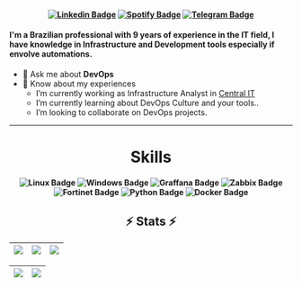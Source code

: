 <h4 align="center">

[![Linkedin Badge](https://img.shields.io/badge/-Linkedin-blue?style=for-the-badge&logo=Linkedin&logoColor=white&link=https://github.com/devgreick)](https://www.linkedin.com/in/jacksongreick/)
[![Spotify Badge](https://img.shields.io/badge/-Spotify-3bb34b?style=for-the-badge&logo=Spotify&logoColor=161f16&link=https://github.com/devgreick)](https://open.spotify.com/user/z8phq73cxg1xlvelq0yyzyba2)
[![Telegram Badge](https://img.shields.io/badge/Telegram-2CA5E0?style=for-the-badge&logo=telegram&logoColor=white)](https://t.me/jacksongreick)
</h4>
<h4 align="left"> I'm a Brazilian professional with 9 years of experience in the IT field, I have knowledge in Infrastructure and Development tools especially if envolve automations.</h4>

 - 💬 Ask me about **DevOps**
 - 📄 Know about my experiences
     -  I’m currently working as Infrastructure Analyst in <a href="https://centralit.com.br/"> Central IT </a>
     -  I’m currently learning about DevOps Culture and your tools..
     -  I’m looking to collaborate on DevOps projects. 
<hr>
<h1 align="center">Skills</h1>
<h4 align="center">

![Linux Badge](https://img.shields.io/badge/Linux-FFFFFF?style=for-the-badge&logo=linux&logoColor=black)
![Windows Badge](https://img.shields.io/badge/Windows-003371?style=for-the-badge&logo=windows&logoColor=white)
![Graffana Badge](https://img.shields.io/badge/-Graffana-eb6758?style=for-the-badge&logo=Graffana&logoColor=white)
![Zabbix Badge](https://img.shields.io/badge/-Zabbix-c3272b?style=for-the-badge&logo=Graffana&logoColor=white)
![Fortinet Badge](https://img.shields.io/badge/fortinet-d1d1c7?style=for-the-badge&logo=fortinet&logoColor=red)
![Python Badge](https://img.shields.io/badge/python-eeeeee?style=for-the-badge&logo=python&logoColor=yellow)
![Docker Badge](https://img.shields.io/badge/docker-eeeeee?style=for-the-badge&logo=docker&logoColor=3d85c6)
<h2 align="center">⚡ Stats ⚡</h2>

| ![](http://github-profile-summary-cards.vercel.app/api/cards/stats?username=devgreick&theme=nord_dark) | ![](http://github-profile-summary-cards.vercel.app/api/cards/repos-per-language?username=devgreick&hide=Html&theme=nord_dark) | ![](http://github-profile-summary-cards.vercel.app/api/cards/most-commit-language?username=devgreick&theme=nord_dark) |
| :-: | :-: | :-: |

| ![](http://github-profile-summary-cards.vercel.app/api/cards/profile-details?username=devgreick&theme=nord_dark) | ![](https://github-readme-streak-stats.herokuapp.com/?user=devgreick&hide_border=true&date_format=M%20j%5B%2C%20Y%5D&background=2D3742&stroke=2D3742&ring=6bbbca&fire=6bbbca&currStreakNum=fff&sideNums=6bbbca&currStreakLabel=6bbbca&sideLabels=fff&dates=fff) |
| :-: | :-: |



             
